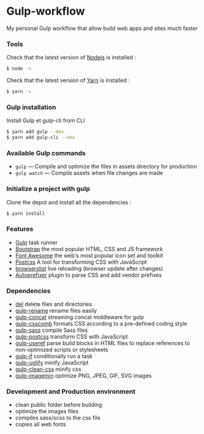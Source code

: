 # Gulp-workflow

My personal Gulp workflow that allow build web apps and sites much faster




### Tools

Check that the latest version of [Nodejs](https://nodejs.org/en/download/) is installed :
```sh
$ node -v
```

Check that the latest version of [Yarn](https://yarnpkg.com/en/docs/install) is installed :
```sh
$ yarn -v
```



### Gulp installation

Install Gulp et gulp-cli from CLI
```sh
$ yarn add gulp --dev
$ yarn add gulp-cli --dev
```



### Available Gulp commands

* `gulp` — Compile and optimize the files in assets directory for production
* `gulp watch` — Compile assets when file changes are made




### Initialize a project with gulp

Clone the depot and install all the dependencies :
```sh
$ yarn install
```




### Features

* [Gulp](https://github.com/gulpjs/gulp/tree/v3.9.1) task runner
* [Bootstrap](http://getbootstrap.com/) the most popular HTML, CSS and JS framework
* [Font Awesome](https://fontawesome.com/) the web's most popular icon set and toolkit
* [Postcss](https://postcss.org/) A tool for transforming CSS with JavaScript
* [browserslist](https://github.com/browserslist/browserslist) live reloading (browser update after changes)
* [Autoprefixer](https://github.com/postcss/autoprefixer) plugin to parse CSS and add vendor prefixes




### Dependencies

* [del](https://github.com/sindresorhus/del) delete files and directories
* [gulp-rename](https://github.com/hparra/gulp-rename) rename files easily
* [gulp-concat](https://github.com/gulp-community/gulp-concat) streaming concat middleware for gulp
* [gulp-csscomb](https://github.com/koistya/gulp-csscomb) formats CSS according to a pre-defined coding style
* [gulp-sass](https://github.com/dlmanning/gulp-sass) compile Sass files
* [gulp-postcss](https://github.com/postcss/gulp-postcss) transform CSS with JavaScript
* [gulp-useref](https://github.com/jonkemp/gulp-useref) parse build blocks in HTML files to replace references to non-optimized scripts or stylesheets
* [gulp-if](https://github.com/robrich/gulp-if) conditionally run a task
* [gulp-uglify](https://github.com/terinjokes/gulp-uglify) minify JavaScript
* [gulp-clean-css](https://github.com/scniro/gulp-clean-css) minify css
* [gulp-imagemin](https://github.com/1000ch/gulp-image) optimize PNG, JPEG, GIF, SVG images




### Development and Production environment

* clean public folder before building
* optimize the images files
* compiles sass/scss to the css file
* copies all web fonts

